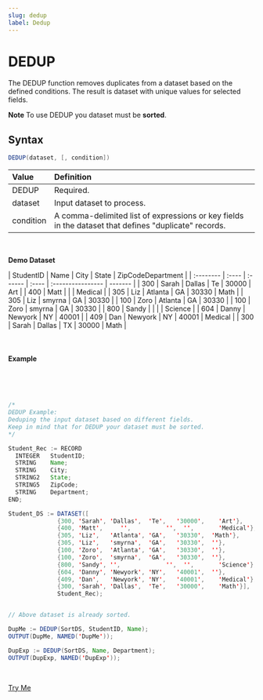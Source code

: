 ```yaml
---
slug: dedup
label: Dedup
---
```


# DEDUP

The DEDUP function removes duplicates from a dataset based on the defined conditions. The result is dataset with unique values for selected fields.

**Note**
To use DEDUP you dataset must be **sorted**.

## Syntax

```java
DEDUP(dataset, [, condition])
```

| Value     | Definition                                                                                           |
| :-------- | :--------------------------------------------------------------------------------------------------- |
| DEDUP     | Required.                                                                                            |
| dataset   | Input dataset to process.                                                                            |
| condition | A comma-delimited list of expressions or key fields in the dataset that defines "duplicate" records. |

<br>

**Demo Dataset**

| StudentID | Name  | City    | State | ZipCodeDepartment |
| :-------- | :---- | :------ | :---- | :---------------- | ------- |
| 300       | Sarah | Dallas  | Te    | 30000             | Art     |
| 400       | Matt  |         |       | Medical           |
| 305       | Liz   | Atlanta | GA    | 30330             | Math    |
| 305       | Liz   | smyrna  | GA    | 30330             |
| 100       | Zoro  | Atlanta | GA    | 30330             |
| 100       | Zoro  | smyrna  | GA    | 30330             |
| 800       | Sandy |         |       |                   | Science |
| 604       | Danny | Newyork | NY    | 40001             |
| 409       | Dan   | Newyork | NY    | 40001             | Medical |
| 300       | Sarah | Dallas  | TX    | 30000             | Math    |

<br>

#### Example

<br>
<pre id="DedupExp_1">

```java
/*
DEDUP Example:
Deduping the input dataset based on different fields.
Keep in mind that for DEDUP your dataset must be sorted.
*/

Student_Rec := RECORD
  INTEGER   StudentID;
  STRING    Name;
  STRING    City;
  STRING2   State;
  STRING5   ZipCode;
  STRING    Department;
END;

Student_DS := DATASET([
              {300,	'Sarah', 'Dallas',	'Te',	'30000',	'Art'},
              {400,	'Matt',	 	'',		     '',  '',       'Medical'},
              {305,	'Liz',	 'Atlanta',	'GA',	'30330',  'Math'},
              {305,	'Liz',	 'smyrna',	'GA',	'30330',  ''},
              {100,	'Zoro',	 'Atlanta',	'GA',	'30330',  ''},
              {100,	'Zoro',  'smyrna',	'GA',	'30330',  ''},
              {800,	'Sandy', '',		     '',  '',       'Science'},
              {604, 'Danny', 'Newyork',	'NY',	'40001',  ''},
              {409,	'Dan',   'Newyork',	'NY',	'40001',	'Medical'},
              {300,	'Sarah', 'Dallas',	'Te',	'30000',	'Math'}],
              Student_Rec);


// Above dataset is already sorted.

DupMe := DEDUP(SortDS, StudentID, Name);
OUTPUT(DupMe, NAMED('DupMe'));

DupExp := DEDUP(SortDS, Name, Department);
OUTPUT(DupExp, NAMED('DupExp'));

```

</pre>
<a class="trybutton" href="javascript:OpenECLEditor(['DedupExp_1'])"> Try Me </a>
